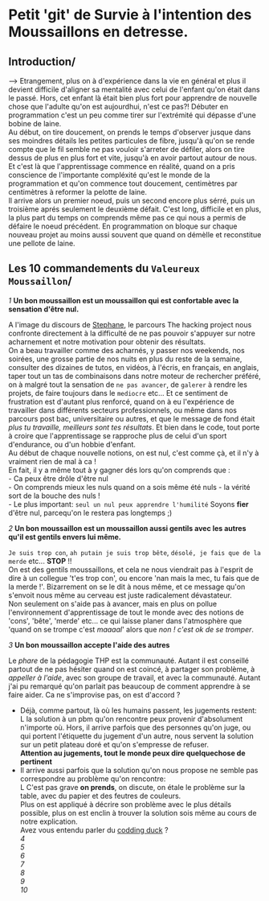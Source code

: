 # Petit 'git' de Survie à l'intention des Moussaillons en detresse.  
## Introduction/  
  
--> Etrangement, plus on à d'expérience dans la vie en général et plus il devient difficile 
  d'aligner sa mentalité avec celui de l'enfant qu'on était dans le passé. Hors, cet enfant là 
  était bien plus fort pour apprendre de nouvelle chose que l'adulte qu'on est aujourdhui, n'est ce pas?!
  Débuter en programmation c'est un peu comme tirer sur l'extrémité qui dépasse d'une bobine de laine.  
  Au début, on tire doucement, on prends le temps d'observer jusque dans ses moindres détails les petites
  particules de fibre, jusqu'à qu'on se rende compte que le fil semble ne pas vouloir s'arreter de défiler, alors on tire dessus de plus en plus fort et vite, jusqu'à en avoir partout autour de nous.  
  Et c'est là que l'apprentissage commence en réalité, quand on a pris conscience de l'importante compléxité qu'est le monde de la programmation et qu'on commence tout doucement, centimètres par centimètres à reformer la pelotte de laine.  
  Il arrive alors un premier noeud, puis un second encore plus sérré, puis un troisième aprés seulement le deuxième défait. C'est long, difficile et en plus, la plus part du temps on comprends même pas ce qui nous a permis de défaire le noeud précédent. En programmation on bloque sur chaque nouveau projet au moins aussi souvent que quand on démèlle et reconstitue une pellote de laine.
## Les 10 commandements du `Valeureux Moussaillon`/  
  
*1*  **Un bon moussaillon est un moussaillon qui est confortable avec la sensation d'être nul.**  
  
  A l'image du discours de <a href="https://www.youtube.com/channel/UC22mJjtnkZfLZMBoAZ9jI3w/featured">Stephane</a>, le parcours The hacking project nous confronte directement à la difficulté de ne pas pouvoir s'appuyer sur notre acharnement et notre motivation pour obtenir des résultats.  
  On a beau travailler comme des acharnés, y passer nos weekends, nos soirées, une grosse partie de nos nuits en plus du reste de la semaine, consulter des dizaines de tutos, en vidéos, à l'écris, en français, en anglais, taper tout un tas de combinaisons dans notre moteur de rechercher préféré, on à malgré tout la sensation de `ne pas avancer`, de `galerer` à rendre les projets, de faire toujours dans le `mediocre` etc... Et ce sentiment de frustration est d'autant plus renforcé, quand on à eu l'expérience de travailler dans différents secteurs professionnels, ou même dans nos parcours post bac, universitaire ou autres, et que le message de fond était *plus tu travaille, meilleurs sont tes résultats*.  Et bien dans le code, tout porte à croire que l'apprentissage se rapproche plus de celui d'un sport d'endurance, ou d'un hobbie d'enfant.  
  Au début de chaque nouvelle notions, on est nul, c'est comme çà, et il n'y à vraiment rien de mal à ca !  
  En fait, il y a même tout à y gagner dés lors qu'on comprends que :  
    -  Ca peux être drôle d'être nul  
    -  On comprends mieux les nuls quand on a sois même été nuls
    -  la vérité sort de la bouche des nuls !  
    -  Le plus important: `seul un nul peux apprendre l'humilité`
  Soyons **fier** d'être nul, parcequ'on le restera pas longtemps ;)  

*2*  **Un bon moussaillon est un moussaillon aussi gentils avec les autres qu'il est gentils envers lui même.**  
  
  `Je suis trop con`, `ah putain je suis trop bête`, `désolé, je fais que de la merde` etc... **STOP** !!  
  On est des gentils moussaillons, et cela ne nous viendrait pas à l'esprit de dire à un collegue 't'es trop con', ou encore 'nan mais la mec, tu fais que de la merde !'. Bizarrement on se le dit à nous même, et ce message qu'on s'envoit nous même au cerveau est juste radicalement dévastateur.  
  Non seulement on s'aide pas à avancer, mais en plus on pollue l'environnement d'apprentissage de tout
  le monde avec des notions de 'cons', 'bête', 'merde' etc... ce qui laisse planer dans l'atmosphère que 'quand on se trompe c'est *maaaal*' alors que *non ! c'est ok de se tromper*.
  
*3*  **Un bon moussaillon accepte l'aide des autres**  
  
  Le *phare* de la pédagogie THP est la communauté. Autant il est conseillé partout de ne pas hésiter quand on est coincé, à partager son problème, à *appeller à l'aide*, avec son groupe de travail, et avec la communauté. Autant j'ai pu remarqué qu'on parlait pas beaucoup de comment apprendre à se faire aider. Ca ne s'improvise pas, on est d'accord ?  
  * Déjà, comme partout, là où les humains passent, les jugements restent:
    L la solution à un pbm qu'on rencontre peux provenir d'absolument n'importe où. Hors, il arrive parfois que des personnes qu'on juge, ou qui portent l'étiquette du jugement d'un autre, nous servent la solution sur un petit plateau doré et qu'on s'empresse de refuser.  
    **Attention au jugements, tout le monde peux dire quelquechose de pertinent**  
  * Il arrive aussi parfois que la solution qu'on nous propose ne semble pas correspondre au problème    qu'on rencontre:  
    L C'est pas grave **on prends**, on discute, on étale le problème sur la table, avec du papier et des feutres de couleurs.  
    Plus on est appliqué à décrire son problème avec le plus détails possible, plus on est enclin à trouver la solution sois même au cours de notre explication.  
    Avez vous entendu parler du <a href="https://fr.wikipedia.org/wiki/M%C3%A9thode_du_canard_en_plastique">codding duck</a> ?  
*4*  
*5*  
*6*  
*7*  
*8*  
*9*  
*10*  